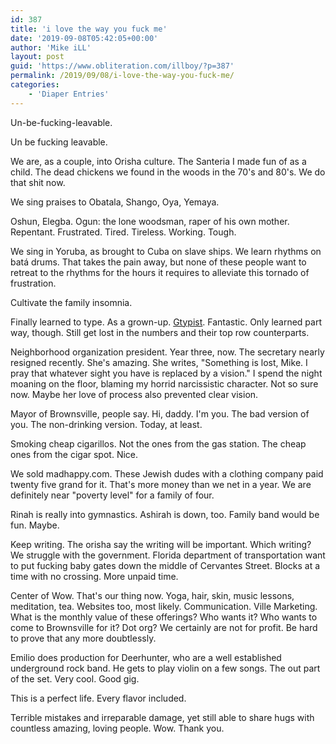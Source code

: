 ```yaml
---
id: 387
title: 'i love the way you fuck me'
date: '2019-09-08T05:42:05+00:00'
author: 'Mike iLL'
layout: post
guid: 'https://www.obliteration.com/illboy/?p=387'
permalink: /2019/09/08/i-love-the-way-you-fuck-me/
categories:
    - 'Diaper Entries'
---
```


Un-be-fucking-leavable.

Un be fucking leavable.

We are, as a couple, into Orisha culture. The Santeria I made fun of as a child. The dead chickens we found in the woods in the 70's and 80's. We do that shit now.

We sing praises to Obatala, Shango, Oya, Yemaya.

Oshun, Elegba. Ogun: the lone woodsman, raper of his own mother. Repentant. Frustrated. Tired. Tireless. Working. Tough.

We sing in Yoruba, as brought to Cuba on slave ships. We learn rhythms on batá drums. That takes the pain away, but none of these people want to retreat to the rhythms for the hours it requires to alleviate this tornado of frustration.

Cultivate the family insomnia.

Finally learned to type. As a grown-up. <a href="gnu.org/savannah-checkouts/gnu/gtypist/gtypist.html">Gtypist</a>. Fantastic. Only learned part way, though. Still get lost in the numbers and their top row counterparts.

Neighborhood organization president. Year three, now. The secretary nearly resigned recently. She's amazing. She writes, "Something is lost, Mike. I pray that whatever sight you have is replaced by a vision." I spend the night moaning on the floor, blaming my horrid narcissistic character. Not so sure now. Maybe her love of process also prevented clear vision.

Mayor of Brownsville, people say. Hi, daddy. I'm you. The bad version of you. The non-drinking version. Today, at least.

Smoking cheap cigarillos. Not the ones from the gas station. The cheap ones from the cigar spot. Nice.

We sold madhappy.com. These Jewish dudes with a clothing company paid twenty five grand for it. That's more money than we net in a year. We are definitely near "poverty level" for a family of four.

Rinah is really into gymnastics. Ashirah is down, too. Family band would be fun. Maybe.

Keep writing. The orisha say the writing will be important. Which writing? We struggle with the government. Florida department of transportation want to put fucking baby gates down the middle of Cervantes Street. Blocks at a time with no crossing. More unpaid time.

Center of Wow. That's our thing now. Yoga, hair, skin, music lessons, meditation, tea. Websites too, most likely. Communication. Ville Marketing. What is the monthly value of these offerings? Who wants it? Who wants to come to Brownsville for it? Dot org? We certainly are not for profit. Be hard to prove that any more doubtlessly.

Emilio does production for Deerhunter, who are a well established underground rock band. He gets to play violin on a few songs. The out part of the set. Very cool. Good gig.

This is a perfect life. Every flavor included.

Terrible mistakes and irreparable damage, yet still able to share hugs with countless amazing, loving people. Wow. Thank you.
